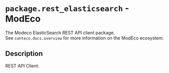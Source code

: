 # `package.rest_elasticsearch` - ModEco

The Modeco ElasticSearch REST API client package.  
See `conteco.docs.overview` for more information on the ModEco ecosystem.

## Description

REST API Client.
